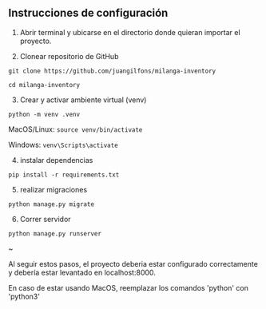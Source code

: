 ## Instrucciones de configuración

1. Abrir terminal y ubicarse en el directorio donde quieran importar el proyecto.
   

2. Clonear repositorio de GitHub

```git clone https://github.com/juangilfons/milanga-inventory```

```cd milanga-inventory```


3. Crear y activar ambiente virtual (venv)

```python -m venv .venv```

MacOS/Linux: ```source venv/bin/activate```

Windows: ```venv\Scripts\activate```


4. instalar dependencias

```pip install -r requirements.txt```


5. realizar migraciones

```python manage.py migrate```


6. Correr servidor

```python manage.py runserver```

~

Al seguir estos pasos, el proyecto deberia estar configurado correctamente y debería estar levantado en localhost:8000.

En caso de estar usando MacOS, reemplazar los comandos 'python' con 'python3'
